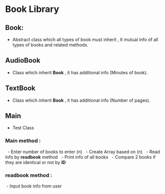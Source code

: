 # Book Library
## Book:
- Abstract class which all types of book must inherit , It mutual info of all types of books and related methods.
## AudioBook
- Class which inherit **Book** , it has additional info (Minutes of book).
## TextBook
- Class which inherit **Book** , it has additional info (Number of pages).
## Main
- Test Class
### Main method : 
&nbsp; - Enter number of books to enter (n)
&nbsp; - Create Array based on (n)
&nbsp; - Read Info by **readbook** method
&nbsp; - Print info of all books
&nbsp; - Compare 2 books if they are identical or not by **ID**
### readbook method : 
&nbsp;- Input book info from user

